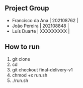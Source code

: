 ## Project Group

- Francisco da Ana      | 202108762 |
- João Pereira          | 202108848 |
- Luís Duarte           | XXXXXXXXX |


## How to run

1. git clone <url>
2. cd <folder>
3. git checkout final-delivery-v1
4. chmod +x run.sh
5. ./run.sh